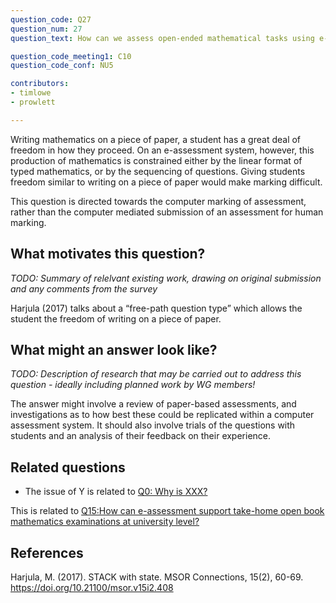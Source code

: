 ```yaml
---
question_code: Q27 
question_num: 27 
question_text: How can we assess open-ended mathematical tasks using e-assessment? 

question_code_meeting1: C10 
question_code_conf: NU5 

contributors: 
- timlowe
- prowlett

---
```

Writing mathematics on a piece of paper, a student has a great deal of freedom in how they proceed. On an e-assessment system, however, this production of mathematics is constrained either by the linear format of typed mathematics, or by the sequencing of questions. Giving students freedom similar to writing on a piece of paper would make marking difficult. 

This question is directed towards the computer marking of assessment, rather than the computer mediated submission of an assessment for human marking.

## What motivates this question?

*TODO: Summary of relelvant existing work, drawing on original submission and any comments from the survey*

Harjula (2017) talks about a “free-path question type” which allows the student the freedom of writing on a piece of paper. 

## What might an answer look like?

*TODO: Description of research that may be carried out to address this question - ideally including planned work by WG members!*

The answer might involve a review of paper-based assessments, and investigations as to how best these could be replicated within a computer assessment system. It should also involve trials of the questions with students and an analysis of their feedback on their experience. 

## Related questions

* The issue of Y is related to [Q0: Why is XXX?](Q0)

This is related to [Q15:How can e-assessment support take-home open book mathematics examinations at university level?](Q15)

## References

Harjula, M. (2017). STACK with state. MSOR Connections, 15(2), 60-69. https://doi.org/10.21100/msor.v15i2.408
